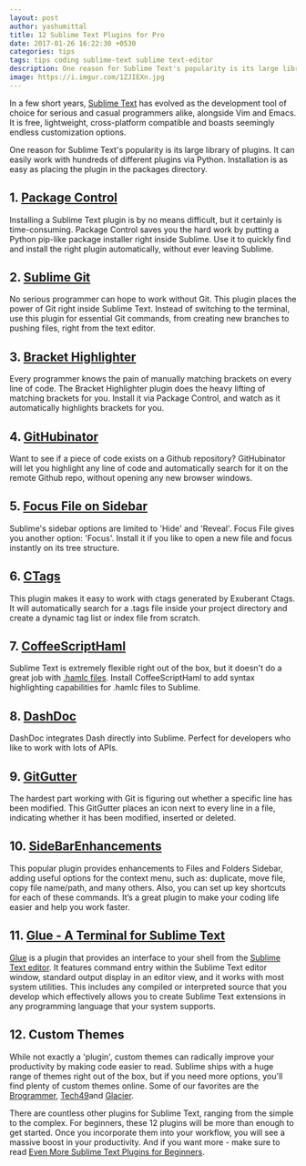 ```yaml
---
layout: post
author: yashumittal
title: 12 Sublime Text Plugins for Pro
date: 2017-01-26 16:22:30 +0530
categories: tips
tags: tips coding sublime-text sublime text-editor
description: One reason for Sublime Text's popularity is its large library of plugins. Check out the list of 11 essentials we picked - suitable for not only for beginners!
image: https://i.imgur.com/1ZJIEXn.jpg
---
```


In a few short years, [Sublime Text](//www.sublimetext.com/) has evolved as the development tool of choice for serious and casual programmers alike, alongside Vim and Emacs. It is free, lightweight, cross-platform compatible and boasts seemingly endless customization options.

One reason for Sublime Text's popularity is its large library of plugins. It can easily work with hundreds of different plugins via Python. Installation is as easy as placing the plugin in the packages directory.

## 1. [Package Control](//packagecontrol.io/)

Installing a Sublime Text plugin is by no means difficult, but it certainly is time-consuming. Package Control saves you the hard work by putting a Python pip-like package installer right inside Sublime. Use it to quickly find and install the right plugin automatically, without ever leaving Sublime.

## 2. [Sublime Git](//sublimegit.net/)

No serious programmer can hope to work without Git. This plugin places the power of Git right inside Sublime Text. Instead of switching to the terminal, use this plugin for essential Git commands, from creating new branches to pushing files, right from the text editor.

## 3. [Bracket Highlighter](//github.com/facelessuser/BracketHighlighter)

Every programmer knows the pain of manually matching brackets on every line of code. The Bracket Highlighter plugin does the heavy lifting of matching brackets for you. Install it via Package Control, and watch as it automatically highlights brackets for you.

## 4. [GitHubinator](//github.com/ehamiter/ST2-GitHubinator)

Want to see if a piece of code exists on a Github repository? GitHubinator will let you highlight any line of code and automatically search for it on the remote Github repo, without opening any new browser windows.

## 5. [Focus File on Sidebar](//packagecontrol.io/packages/Focus%20File%20on%20Sidebar)

Sublime's sidebar options are limited to 'Hide' and 'Reveal'. Focus File gives you another option: 'Focus'. Install it if you like to open a new file and focus instantly on its tree structure.

## 6. [CTags](//github.com/SublimeText/CTags)

This plugin makes it easy to work with ctags generated by Exuberant Ctags. It will automatically search for a .tags file inside your project directory and create a dynamic tag list or index file from scratch.

## 7. [CoffeeScriptHaml](//github.com/jisaacks/CoffeeScriptHaml)

Sublime Text is extremely flexible right out of the box, but it doesn't do a great job with [.hamlc files](//github.com/netzpirat/haml-coffee). Install CoffeeScriptHaml to add syntax highlighting capabilities for .hamlc files to Sublime.

## 8. [DashDoc](//github.com/farcaller/DashDoc)

DashDoc integrates Dash directly into Sublime. Perfect for developers who like to work with lots of APIs.

## 9. [GitGutter](//github.com/jisaacks/GitGutter)

The hardest part working with Git is figuring out whether a specific line has been modified. This GitGutter places an icon next to every line in a file, indicating whether it has been modified, inserted or deleted.

## 10. [SideBarEnhancements](//github.com/titoBouzout/SideBarEnhancements)

This popular plugin provides enhancements to Files and Folders Sidebar, adding useful options for the context menu, such as: duplicate, move file, copy file name/path, and many others. Also, you can set up key shortcuts for each of these commands. It’s a great plugin to make your coding life easier and help you work faster.

## 11. [Glue - A Terminal for Sublime Text](/glue-a-terminal-for-sublime-text)

[Glue](/glue-a-terminal-for-sublime-text) is a plugin that provides an interface to your shell from the [Sublime Text editor](//www.sublimetext.com/). It features command entry within the Sublime Text editor window, standard output display in an editor view, and it works with most system utilities. This includes any compiled or interpreted source that you develop which effectively allows you to create Sublime Text extensions in any programming language that your system supports.

## 12. Custom Themes

While not exactly a 'plugin', custom themes can radically improve your productivity by making code easier to read. Sublime ships with a huge range of themes right out of the box, but if you need more options, you'll find plenty of custom themes online. Some of our favorites are the [Brogrammer](//packagecontrol.io/packages/Theme%20-%20Brogrammer), [Tech49](//packagecontrol.io/packages/Theme%20-%20Tech49)and [Glacier](//packagecontrol.io/packages/Theme%20-%20Glacier).

There are countless other plugins for Sublime Text, ranging from the simple to the complex. For beginners, these 12 plugins will be more than enough to get started. Once you incorporate them into your workflow, you will see a massive boost in your productivity. And if you want more - make sure to read [Even More Sublime Text Plugins for Beginners](/even-more-sublime-text-plugins-for-beginners).